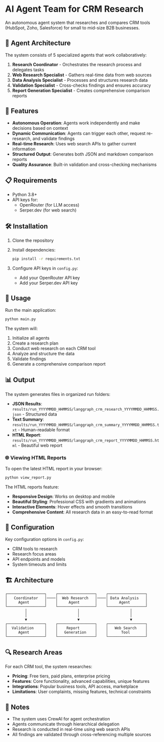 # AI Agent Team for CRM Research

An autonomous agent system that researches and compares CRM tools (HubSpot, Zoho, Salesforce) for small to mid-size B2B businesses.

## 🤖 Agent Architecture

The system consists of 5 specialized agents that work collaboratively:

1. **Research Coordinator** - Orchestrates the research process and delegates tasks
2. **Web Research Specialist** - Gathers real-time data from web sources
3. **Data Analysis Specialist** - Processes and structures research data
4. **Validation Specialist** - Cross-checks findings and ensures accuracy
5. **Report Generation Specialist** - Creates comprehensive comparison reports

## 🚀 Features

- **Autonomous Operation**: Agents work independently and make decisions based on context
- **Dynamic Communication**: Agents can trigger each other, request re-research, and validate findings
- **Real-time Research**: Uses web search APIs to gather current information
- **Structured Output**: Generates both JSON and markdown comparison reports
- **Quality Assurance**: Built-in validation and cross-checking mechanisms

## 📋 Requirements

- Python 3.8+
- API keys for:
  - OpenRouter (for LLM access)
  - Serper.dev (for web search)

## 🛠️ Installation

1. Clone the repository
2. Install dependencies:
   ```bash
   pip install -r requirements.txt
   ```

3. Configure API keys in `config.py`:
   - Add your OpenRouter API key
   - Add your Serper.dev API key

## 🎯 Usage

Run the main application:

```bash
python main.py
```

The system will:
1. Initialize all agents
2. Create a research plan
3. Conduct web research on each CRM tool
4. Analyze and structure the data
5. Validate findings
6. Generate a comprehensive comparison report

## 📊 Output

The system generates files in organized run folders:

- **JSON Results**: `results/run_YYYYMMDD_HHMMSS/langgraph_crm_research_YYYYMMDD_HHMMSS.json` - Structured data
- **Text Summary**: `results/run_YYYYMMDD_HHMMSS/langgraph_crm_summary_YYYYMMDD_HHMMSS.txt` - Human-readable format
- **HTML Report**: `results/run_YYYYMMDD_HHMMSS/langgraph_crm_report_YYYYMMDD_HHMMSS.html` - Beautiful web report

### 🌐 Viewing HTML Reports

To open the latest HTML report in your browser:
```bash
python view_report.py
```

The HTML reports feature:
- **Responsive Design**: Works on desktop and mobile
- **Beautiful Styling**: Professional CSS with gradients and animations
- **Interactive Elements**: Hover effects and smooth transitions
- **Comprehensive Content**: All research data in an easy-to-read format

## 🔧 Configuration

Key configuration options in `config.py`:
- CRM tools to research
- Research focus areas
- API endpoints and models
- System timeouts and limits

## 🏗️ Architecture

```
┌─────────────────┐    ┌─────────────────┐    ┌─────────────────┐
│   Coordinator   │────│  Web Research   │────│ Data Analysis   │
│     Agent       │    │     Agent       │    │     Agent       │
└─────────────────┘    └─────────────────┘    └─────────────────┘
         │                       │                       │
         │                       │                       │
         ▼                       ▼                       ▼
┌─────────────────┐    ┌─────────────────┐    ┌─────────────────┐
│  Validation     │    │    Report       │    │   Web Search    │
│     Agent       │    │   Generation    │    │      Tool       │
└─────────────────┘    └─────────────────┘    └─────────────────┘
```

## 🔍 Research Areas

For each CRM tool, the system researches:
- **Pricing**: Free tiers, paid plans, enterprise pricing
- **Features**: Core functionality, advanced capabilities, unique features
- **Integrations**: Popular business tools, API access, marketplace
- **Limitations**: User complaints, missing features, technical constraints

## 📝 Notes

- The system uses CrewAI for agent orchestration
- Agents communicate through hierarchical delegation
- Research is conducted in real-time using web search APIs
- All findings are validated through cross-referencing multiple sources
